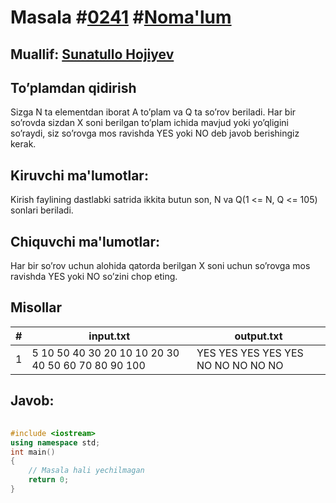 
<h1>Masala #<a href="https://robocontest.uz/tasks/0241">0241</a> #<a href="https://robocontest.uz/tasks?category=1">Noma'lum</a></h1>
<h2> Muallif: <a href="https://robocontest.uz/profile/sunnat">Sunatullo Hojiyev</a></h2>
<h2>To’plamdan qidirish</h2>
<p>Sizga N ta elementdan iborat A to’plam va Q ta so’rov beriladi. Har bir so’rovda sizdan X soni berilgan to’plam ichida mavjud yoki yo’qligini so’raydi, siz so’rovga mos ravishda YES yoki NO deb javob berishingiz kerak.</p>
<h2>Kiruvchi ma'lumotlar:</h2>
<p>Kirish faylining dastlabki satrida ikkita butun son, N va Q(1 <= N, Q <= 105) sonlari beriladi.</p>
<h2>Chiquvchi ma'lumotlar:</h2>
<p>Har bir so’rov uchun alohida qatorda berilgan X soni uchun so’rovga mos ravishda YES yoki NO so’zini chop eting.</p>
<h2>Misollar</h2>
<table>
    <thead>
        <tr>
            <th>#</th>
            <th>input.txt</th>
            <th>output.txt</th>
        </tr>
    </thead>
    <tbody>
            <tr>
                <td>1</td>
                <td>5 10
50 40 30 20 10
10
20
30
40
50
60
70
80
90
100</td>
                <td>YES
YES
YES
YES
YES
NO
NO
NO
NO
NO</td>
            </tr>
    </tbody>
    </table>
    
<h2>Javob:</h2>

######
```cpp
#include <iostream>
using namespace std;
int main()
{
    // Masala hali yechilmagan
    return 0;
}
```
